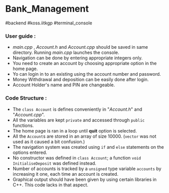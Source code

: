 # Bank_Management
#backend #koss.iitkgp #terminal_console

### User guide : 

* *main.cpp* , *Account.h* and *Account.cpp* should be saved in same directory. Running *main.cpp* launches the console. 
* Navigation can be done by entering appropriate integers only.
* You need to create an account by choosing appropriate option in the home page.
* Yo can login in to an existing using the account number and password.
* Money Withdrawal and deposition can be easily done after login.
* Account Holder's name and PIN are changeable.

### Code Structure :
* The `class Account` is defines conveniently in "*Account.h*" and "*Account.cpp*".
* All the variables are kept `private` and accessed through `public` functions.
* The home page is ran in a loop until **quit** option is selected.
* All the `Account`s are stored in an array of size 10000. (`vector` was not used as it caused a bit confusion.)
* The navigation system was created using `if` and `else` statements on the options entered.
* No constructor was defined in `class Account`; a function `void InitialiseDeposit` was defined instead.
* Number of accounts is tracked by a `unsigned` type variable `accounts` by increasing it one, each time an account is created.
* Graphical output should have been given by using certain libraries in C++. This code lacks in that aspect.


